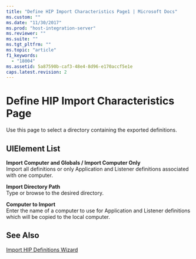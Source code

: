 ```yaml
---
title: "Define HIP Import Characteristics Page1 | Microsoft Docs"
ms.custom: ""
ms.date: "11/30/2017"
ms.prod: "host-integration-server"
ms.reviewer: ""
ms.suite: ""
ms.tgt_pltfrm: ""
ms.topic: "article"
f1_keywords: 
  - "18004"
ms.assetid: 5a87590b-caf3-48e4-8d96-e170accf5e1e
caps.latest.revision: 2
---
```

# Define HIP Import Characteristics Page
Use this page to select a directory containing the exported definitions.  
  
## UIElement List  
 **Import Computer and Globals / Import Computer Only**  
 Import all definitions or only Application and Listener definitions associated with one computer.  
  
 **Import Directory Path**  
 Type or browse to the desired directory.  
  
 **Computer to Import**  
 Enter the name of a computer to use for Application and Listener definitions which will be copied to the local computer.  
  
## See Also  
 [Import HIP Definitions Wizard](../core/import-hip-definitions-wizard1.md)